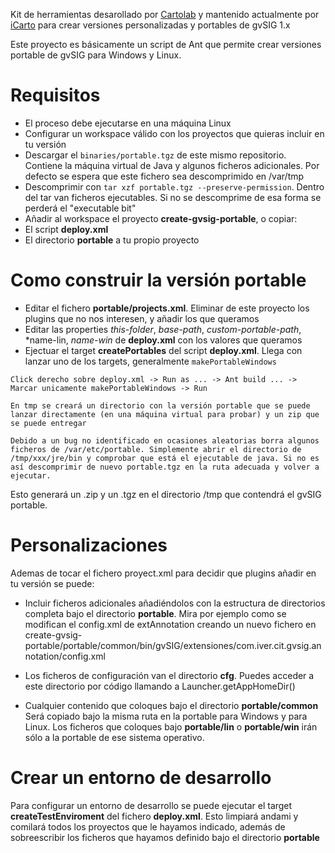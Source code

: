 Kit de herramientas desarollado por [Cartolab](http://cartolab.udc.es) y mantenido actualmente por [iCarto](http://icarto.es) para crear versiones personalizadas y portables de gvSIG 1.x

Este proyecto es básicamente un script de Ant que permite crear versiones portable de gvSIG para Windows y Linux.

# Requisitos

* El proceso debe ejecutarse en una máquina Linux
* Configurar un workspace válido con los proyectos que quieras incluir en tu versión
* Descargar el `binaries/portable.tgz` de este mismo repositorio. Contiene la máquina virtual de Java y algunos ficheros adicionales. Por defecto se espera que este fichero sea descomprimido en /var/tmp
* Descomprimir con `tar xzf portable.tgz --preserve-permission`. Dentro del tar van ficheros ejecutables. Si no se descomprime de esa forma se perderá el "executable bit"
* Añadir al workspace el proyecto **create-gvsig-portable**, o copiar:
 * El script **deploy.xml**
 * El directorio **portable** a tu propio proyecto

# Como construir la versión portable

* Editar el fichero **portable/projects.xml**. Eliminar de este proyecto los plugins que no nos interesen, y añadir los que queramos
* Editar las properties *this-folder*, *base-path*, *custom-portable-path*, *name-lin, *name-win* de **deploy.xml** con los valores que queramos
* Ejectuar el target **createPortables** del script **deploy.xml**. Llega con lanzar uno de los targets, generalmente `makePortableWindows`

```
Click derecho sobre deploy.xml -> Run as ... -> Ant build ... -> Marcar unicamente makePortableWindows -> Run

En tmp se creará un directorio con la versión portable que se puede lanzar directamente (en una máquina virtual para probar) y un zip que se puede entregar

Debido a un bug no identificado en ocasiones aleatorias borra algunos ficheros de /var/etc/portable. Simplemente abrir el directorio de /tmp/xxx/jre/bin y comprobar que está el ejecutable de java. Si no es así descomprimir de nuevo portable.tgz en la ruta adecuada y volver a ejecutar.
```

Esto generará un .zip y un .tgz en el directorio /tmp que contendrá el gvSIG portable.


# Personalizaciones

Ademas de tocar el fichero proyect.xml para decidir que plugins añadir en tu versión se puede:

* Incluir ficheros adicionales añadiéndolos con la estructura de directorios completa bajo el directorio **portable**. Mira por ejemplo como se modifican el config.xml de extAnnotation creando un nuevo fichero en create-gvsig-portable/portable/common/bin/gvSIG/extensiones/com.iver.cit.gvsig.annotation/config.xml

* Los ficheros de configuración van el directorio **cfg**. Puedes acceder a este directorio por código llamando a Launcher.getAppHomeDir()

* Cualquier contenido que coloques bajo el directorio **portable/common** Será copiado bajo la misma ruta en la portable para Windows y para Linux. Los ficheros que coloques bajo **portable/lin** o **portable/win** irán sólo a la portable de ese sistema operativo.

# Crear un entorno de desarrollo

Para configurar un entorno de desarrollo se puede ejecutar el target **createTestEnviroment** del fichero **deploy.xml**. Esto limpiará andami y comilará todos los proyectos que le hayamos indicado, además de sobreescribir los ficheros que hayamos definido bajo el directorio **portable**
